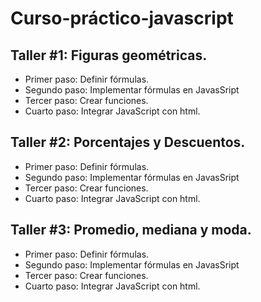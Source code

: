 # Curso-práctico-javascript

## Taller #1: Figuras geométricas.

- Primer paso: Definir fórmulas.
- Segundo paso: Implementar fórmulas en JavasSript
- Tercer paso: Crear funciones.
- Cuarto paso: Integrar JavaScript con html.

## Taller #2: Porcentajes y Descuentos.

- Primer paso: Definir fórmulas.
- Segundo paso: Implementar fórmulas en JavasSript
- Tercer paso: Crear funciones.
- Cuarto paso: Integrar JavaScript con html.

## Taller #3: Promedio, mediana y moda.

- Primer paso: Definir fórmulas.
- Segundo paso: Implementar fórmulas en JavasSript
- Tercer paso: Crear funciones.
- Cuarto paso: Integrar JavaScript con html.
